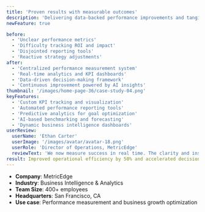 ```yaml
---
title: 'Proven results with measurable outcomes'
description: 'Delivering data-backed performance improvements and tangible business growth through AI-driven analytics.'
newFeature: true

before:
  - 'Unclear performance metrics'
  - 'Difficulty tracking ROI and impact'
  - 'Disjointed reporting tools'
  - 'Reactive strategy adjustments'
after:
  - 'Centralized performance measurement system'
  - 'Real-time analytics and KPI dashboards'
  - 'Data-driven decision-making framework'
  - 'Continuous improvement powered by AI insights'
thumbnail: '/images/home-page-36/case-study-04.png'
keyFeatures:
  - 'Custom KPI tracking and visualization'
  - 'Automated performance reporting tools'
  - 'Predictive analytics for goal optimization'
  - 'AI-based benchmarking and forecasting'
  - 'Dynamic business intelligence dashboards'
userReview:
  userName: 'Ethan Carter'
  userImage: '/images/avatar/avatar-18.png'
  userRole: 'Director of Operations, MetricEdge'
  reviewText: 'We now measure success in real time. The clarity and insight from our AI-powered dashboards have improved accountability, efficiency, and strategic growth across departments.'
result: Improved operational efficiency by 50% and accelerated decision-making speed by 70%
---
```


- **Company**: MetricEdge
- **Industry**: Business Intelligence & Analytics
- **Team Size**: 400+ employees
- **Headquarters**: San Francisco, CA
- **Use case**: Performance measurement and business growth optimization
